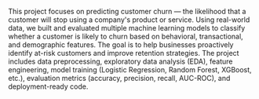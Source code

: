 This project focuses on predicting customer churn — the likelihood that a customer will stop using a company's product or service. Using real-world data, we built and evaluated multiple machine learning models to classify whether a customer is likely to churn based on behavioral, transactional, and demographic features. The goal is to help businesses proactively identify at-risk customers and improve retention strategies. The project includes data preprocessing, exploratory data analysis (EDA), feature engineering, model training (Logistic Regression, Random Forest, XGBoost, etc.), evaluation metrics (accuracy, precision, recall, AUC-ROC), and deployment-ready code.
